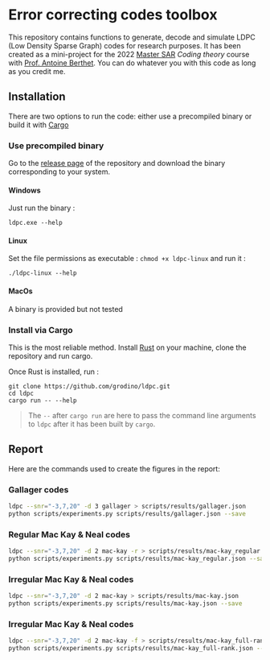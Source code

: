 # Error correcting codes toolbox

This repository contains functions to generate, decode and simulate LDPC (Low Density Sparse Graph) codes for research purposes. It has been created as a mini-project for the 2022 [Master SAR](https://www.universite-paris-saclay.fr/formation/master/electronique-energie-electrique-automatique/m2-advanced-wireless-communications-systems) *Coding theory* course with [Prof. Antoine Berthet](https://l2s.centralesupelec.fr/u/berthet-antoine/).
You can do whatever you with this code as long as you credit me.

## Installation

There are two options to run the code: either use a precompiled binary or build it with [Cargo](https://www.rust-lang.org/tools/install)

### Use precompiled binary
Go to the [release page](https://github.com/grodino/ldpc/releases) of the repository and download the binary 
corresponding to your system.

#### Windows
Just run the binary : 
```shell script
ldpc.exe --help
```

#### Linux
Set the file permissions as executable : `chmod +x ldpc-linux` and run it :
```shell script
./ldpc-linux --help
```

#### MacOs
A binary is provided but not tested

### Install via Cargo 
This is the most reliable method. Install [Rust](https://www.rust-lang.org/tools/install) on your machine, clone the 
repository and run cargo.

Once Rust is installed, run :
```shell script
git clone https://github.com/grodino/ldpc.git
cd ldpc
cargo run -- --help
```

> The `--` after `cargo run` are here to pass the command line arguments to `ldpc` after it has been built by `cargo`.


## Report
Here are the commands used to create the figures in the report:

### Gallager codes
```bash
ldpc --snr="-3,7,20" -d 3 gallager > scripts/results/gallager.json
python scripts/experiments.py scripts/results/gallager.json --save
```

### Regular Mac Kay & Neal codes
```bash
ldpc --snr="-3,7,20" -d 2 mac-kay -r > scripts/results/mac-kay_regular.json
python scripts/experiments.py scripts/results/mac-kay_regular.json --save
```

### Irregular Mac Kay & Neal codes
```bash
ldpc --snr="-3,7,20" -d 2 mac-kay > scripts/results/mac-kay.json
python scripts/experiments.py scripts/results/mac-kay.json --save
```

### Irregular Mac Kay & Neal codes
```bash
ldpc --snr="-3,7,20" -d 2 mac-kay -f > scripts/results/mac-kay_full-rank.json
python scripts/experiments.py scripts/results/mac-kay_full-rank.json --save
```